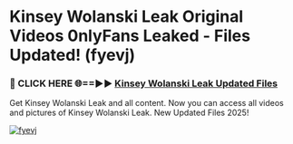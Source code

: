 # Kinsey Wolanski Leak Original Videos 0nlyFans Leaked - Files Updated! (fyevj)

<h3>🔴 CLICK HERE 🌐==►► <a href="https://tinyurl.com/2jnfzry5" rel="nofollow">Kinsey Wolanski Leak Updated Files</a></h3>

Get Kinsey Wolanski Leak and all content. Now you can access all videos and pictures of Kinsey Wolanski Leak. New Updated Files 2025!

[![fyevj](https://i.imgur.com/GyGTBgg.gif)](https://tinyurl.com/2jnfzry5)
